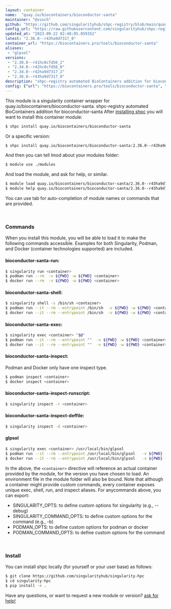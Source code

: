 ```yaml
---
layout: container
name:  "quay.io/biocontainers/bioconductor-santa"
maintainer: "@vsoch"
github: "https://github.com/singularityhub/shpc-registry/blob/main/quay.io/biocontainers/bioconductor-santa/container.yaml"
config_url: "https://raw.githubusercontent.com/singularityhub/shpc-registry/main/quay.io/biocontainers/bioconductor-santa/container.yaml"
updated_at: "2023-09-22 02:48:05.859352"
latest: "2.36.0--r43ha9d7317_0"
container_url: "https://biocontainers.pro/tools/bioconductor-santa"
aliases:
 - "glpsol"
versions:
 - "2.30.0--r41hc0cfd56_2"
 - "2.34.0--r42hc0cfd56_0"
 - "2.34.0--r42ha9d7317_2"
 - "2.36.0--r43ha9d7317_0"
description: "shpc-registry automated BioContainers addition for bioconductor-santa"
config: {"url": "https://biocontainers.pro/tools/bioconductor-santa", "maintainer": "@vsoch", "description": "shpc-registry automated BioContainers addition for bioconductor-santa", "latest": {"2.36.0--r43ha9d7317_0": "sha256:aab3c8d75e1b423bc4c39643495a3e9cd550c6f9c6f303074d437fdf6c9cb6ae"}, "tags": {"2.30.0--r41hc0cfd56_2": "sha256:c1446254ca0e49aa8bc386edfe9fcf1964aa736f5814860331d17e9347ebdd1a", "2.34.0--r42hc0cfd56_0": "sha256:421a4e8125128b8cb738447b1df6b7d335151e6b022d540b1c40b9451f636c52", "2.34.0--r42ha9d7317_2": "sha256:a72678b87b7d3d6c9017911522c7f7fa842eaade4d99bba9a63460b34adbbfc6", "2.36.0--r43ha9d7317_0": "sha256:aab3c8d75e1b423bc4c39643495a3e9cd550c6f9c6f303074d437fdf6c9cb6ae"}, "docker": "quay.io/biocontainers/bioconductor-santa", "aliases": {"glpsol": "/usr/local/bin/glpsol"}}
---
```


This module is a singularity container wrapper for quay.io/biocontainers/bioconductor-santa.
shpc-registry automated BioContainers addition for bioconductor-santa
After [installing shpc](#install) you will want to install this container module:


```bash
$ shpc install quay.io/biocontainers/bioconductor-santa
```

Or a specific version:

```bash
$ shpc install quay.io/biocontainers/bioconductor-santa:2.36.0--r43ha9d7317_0
```

And then you can tell lmod about your modules folder:

```bash
$ module use ./modules
```

And load the module, and ask for help, or similar.

```bash
$ module load quay.io/biocontainers/bioconductor-santa/2.36.0--r43ha9d7317_0
$ module help quay.io/biocontainers/bioconductor-santa/2.36.0--r43ha9d7317_0
```

You can use tab for auto-completion of module names or commands that are provided.

<br>

### Commands

When you install this module, you will be able to load it to make the following commands accessible.
Examples for both Singularity, Podman, and Docker (container technologies supported) are included.

#### bioconductor-santa-run:

```bash
$ singularity run <container>
$ podman run --rm  -v ${PWD} -w ${PWD} <container>
$ docker run --rm  -v ${PWD} -w ${PWD} <container>
```

#### bioconductor-santa-shell:

```bash
$ singularity shell -s /bin/sh <container>
$ podman run --it --rm --entrypoint /bin/sh  -v ${PWD} -w ${PWD} <container>
$ docker run --it --rm --entrypoint /bin/sh  -v ${PWD} -w ${PWD} <container>
```

#### bioconductor-santa-exec:

```bash
$ singularity exec <container> "$@"
$ podman run --it --rm --entrypoint ""  -v ${PWD} -w ${PWD} <container> "$@"
$ docker run --it --rm --entrypoint ""  -v ${PWD} -w ${PWD} <container> "$@"
```

#### bioconductor-santa-inspect:

Podman and Docker only have one inspect type.

```bash
$ podman inspect <container>
$ docker inspect <container>
```

#### bioconductor-santa-inspect-runscript:

```bash
$ singularity inspect -r <container>
```

#### bioconductor-santa-inspect-deffile:

```bash
$ singularity inspect -d <container>
```


#### glpsol

```bash
$ singularity exec <container> /usr/local/bin/glpsol
$ podman run --it --rm --entrypoint /usr/local/bin/glpsol   -v ${PWD} -w ${PWD} <container> -c " $@"
$ docker run --it --rm --entrypoint /usr/local/bin/glpsol   -v ${PWD} -w ${PWD} <container> -c " $@"
```



In the above, the `<container>` directive will reference an actual container provided
by the module, for the version you have chosen to load. An environment file in the
module folder will also be bound. Note that although a container
might provide custom commands, every container exposes unique exec, shell, run, and
inspect aliases. For anycommands above, you can export:

 - SINGULARITY_OPTS: to define custom options for singularity (e.g., --debug)
 - SINGULARITY_COMMAND_OPTS: to define custom options for the command (e.g., -b)
 - PODMAN_OPTS: to define custom options for podman or docker
 - PODMAN_COMMAND_OPTS: to define custom options for the command

<br>

### Install

You can install shpc locally (for yourself or your user base) as follows:

```bash
$ git clone https://github.com/singularityhub/singularity-hpc
$ cd singularity-hpc
$ pip install -e .
```

Have any questions, or want to request a new module or version? [ask for help!](https://github.com/singularityhub/singularity-hpc/issues)